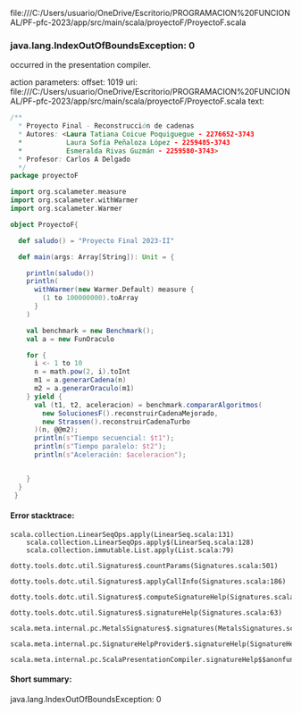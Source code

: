 file:///C:/Users/usuario/OneDrive/Escritorio/PROGRAMACION%20FUNCIONAL/PF-pfc-2023/app/src/main/scala/proyectoF/ProyectoF.scala
### java.lang.IndexOutOfBoundsException: 0

occurred in the presentation compiler.

action parameters:
offset: 1019
uri: file:///C:/Users/usuario/OneDrive/Escritorio/PROGRAMACION%20FUNCIONAL/PF-pfc-2023/app/src/main/scala/proyectoF/ProyectoF.scala
text:
```scala
/**
  * Proyecto Final - Reconstrucción de cadenas
  * Autores: <Laura Tatiana Coicue Poquiguegue - 2276652-3743 
  *           Laura Sofía Peñaloza López - 2259485-3743
  *           Esmeralda Rivas Guzmán - 2259580-3743>
  * Profesor: Carlos A Delgado
  */
package proyectoF

import org.scalameter.measure
import org.scalameter.withWarmer
import org.scalameter.Warmer

object ProyectoF{

  def saludo() = "Proyecto Final 2023-II"

  def main(args: Array[String]): Unit = {

    println(saludo())
    println(
      withWarmer(new Warmer.Default) measure {
        (1 to 100000000).toArray
      }
    )

    val benchmark = new Benchmark();
    val a = new FunOraculo

    for {
      i <- 1 to 10
      n = math.pow(2, i).toInt
      m1 = a.generarCadena(n)
      m2 = a.generarOraculo(m1)
    } yield {
      val (t1, t2, aceleracion) = benchmark.compararAlgoritmos(
        new SolucionesF().reconstruirCadenaMejorado,
        new Strassen().reconstruirCadenaTurbo
      )(n, @@m2);
      println(s"Tiempo secuencial: $t1");
      println(s"Tiempo paralelo: $t2");
      println(s"Aceleración: $aceleracion");


    }
  }
 }

```



#### Error stacktrace:

```
scala.collection.LinearSeqOps.apply(LinearSeq.scala:131)
	scala.collection.LinearSeqOps.apply$(LinearSeq.scala:128)
	scala.collection.immutable.List.apply(List.scala:79)
	dotty.tools.dotc.util.Signatures$.countParams(Signatures.scala:501)
	dotty.tools.dotc.util.Signatures$.applyCallInfo(Signatures.scala:186)
	dotty.tools.dotc.util.Signatures$.computeSignatureHelp(Signatures.scala:94)
	dotty.tools.dotc.util.Signatures$.signatureHelp(Signatures.scala:63)
	scala.meta.internal.pc.MetalsSignatures$.signatures(MetalsSignatures.scala:17)
	scala.meta.internal.pc.SignatureHelpProvider$.signatureHelp(SignatureHelpProvider.scala:51)
	scala.meta.internal.pc.ScalaPresentationCompiler.signatureHelp$$anonfun$1(ScalaPresentationCompiler.scala:388)
```
#### Short summary: 

java.lang.IndexOutOfBoundsException: 0